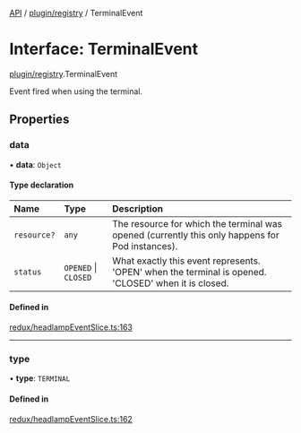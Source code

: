 [API](../API.md) / [plugin/registry](../modules/plugin_registry.md) / TerminalEvent

# Interface: TerminalEvent

[plugin/registry](../modules/plugin_registry.md).TerminalEvent

Event fired when using the terminal.

## Properties

### data

• **data**: `Object`

#### Type declaration

| Name | Type | Description |
| :------ | :------ | :------ |
| `resource?` | `any` | The resource for which the terminal was opened (currently this only happens for Pod instances). |
| `status` | `OPENED` \| `CLOSED` | What exactly this event represents. 'OPEN' when the terminal is opened. 'CLOSED' when it is closed. |

#### Defined in

[redux/headlampEventSlice.ts:163](https://github.com/kubernetes-sigs/headlamp/blob/072d2509b/frontend/src/redux/headlampEventSlice.ts#L163)

___

### type

• **type**: `TERMINAL`

#### Defined in

[redux/headlampEventSlice.ts:162](https://github.com/kubernetes-sigs/headlamp/blob/072d2509b/frontend/src/redux/headlampEventSlice.ts#L162)
